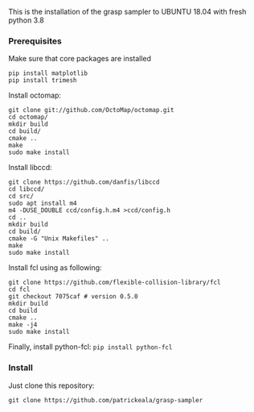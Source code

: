 This is the installation of the grasp sampler to UBUNTU 18.04 with fresh python 3.8

### Prerequisites
Make sure that core packages are installed

```pip install numpy
pip install matplotlib
pip install trimesh
```

Install octomap:

```
git clone git://github.com/OctoMap/octomap.git
cd octomap/
mkdir build
cd build/
cmake ..
make
sudo make install
```


Install libccd:

```
git clone https://github.com/danfis/libccd
cd libccd/
cd src/
sudo apt install m4
m4 -DUSE_DOUBLE ccd/config.h.m4 >ccd/config.h
cd ..
mkdir build
cd build/
cmake -G "Unix Makefiles" ..
make
sudo make install
```


Install fcl using as following:

```
git clone https://github.com/flexible-collision-library/fcl
cd fcl
git checkout 7075caf # version 0.5.0
mkdir build
cd build
cmake ..
make -j4
sudo make install
```


Finally, install python-fcl:
```pip install python-fcl```

### Install

Just clone this repository:

```git clone https://github.com/patrickeala/grasp-sampler```